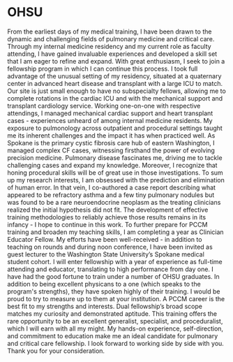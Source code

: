 # OHSU

From the earliest days of my medical training, I have been drawn to the dynamic and challenging fields of pulmonary medicine and critical care. Through my internal medicine residency and my current role as faculty attending, I have gained invaluable experiences and developed a skill set that I am eager to refine and expand. With great enthusiasm, I seek to join a fellowship program in which I can continue this process.
I took full advantage of the unusual setting of my residency, situated at a quaternary center in advanced heart disease and transplant with a large ICU to match. Our site is just small enough to have no subspecialty fellows, allowing me to complete rotations in the cardiac ICU and with the mechanical support and transplant cardiology service. Working one-on-one with respective attendings, I managed mechanical cardiac support and heart transplant cases - experiences unheard of among internal medicine residents.
My exposure to pulmonology across outpatient and procedural settings taught me its inherent challenges and the impact it has when practiced well. As Spokane is the primary cystic fibrosis care hub of eastern Washington, I managed complex CF cases, witnessing firsthand the power of evolving precision medicine. Pulmonary disease fascinates me, driving me to tackle challenging cases and expand my knowledge. Moreover, I recognize that honing procedural skills will be of great use in those investigations.
To sum up my research interests, I am obsessed with the prediction and elimination of human error. In that vein, I co-authored a case report describing what appeared to be refractory asthma and a few tiny pulmonary nodules but was found to be a rare neuroendocrine neoplasm as the treating clinicians realized the initial hypothesis did not fit. The development of effective training methodologies to reliably achieve those results remains in its infancy - I hope to continue in this work.
To further prepare for PCCM training and broaden my teaching skills, I am completing a year as Clinician Educator Fellow. My efforts have been well-received - in addition to teaching on rounds and during noon conference, I have been invited as guest lecturer to the Washington State University’s Spokane medical student cohort. I will enter fellowship with a year of experience as full-time attending and educator, translating to high performance from day one.
I have had the good fortune to train under a number of OHSU graduates. In addition to being excellent physicans to a one (which speaks to the program's strengths), they have spoken highly of their training. I would be proud to try to measure up to them at your institution.
A PCCM career is the best fit to my strengths and interests. Dual fellowship’s broad scope matches my curiosity and demonstrated aptitude. This training offers the rare opportunity to be an excellent generalist, specialist, and proceduralist, which I will earn with all my might. My hands-on experience, self-direction, and commitment to education make me an ideal candidate for pulmonary and critical care fellowship.
I look forward to working side by side with you. Thank you for your consideration.

